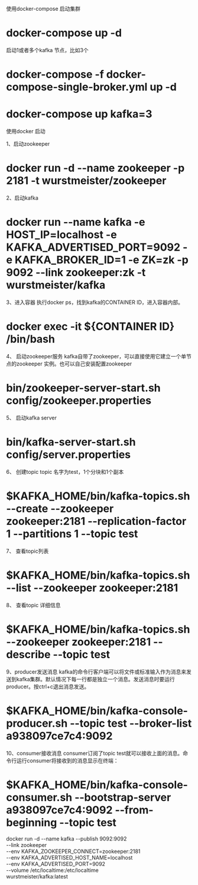   
  
  使用docker-compose 启动集群
# docker-compose up -d

 启动1或者多个kafka 节点，比如3个
# docker-compose -f docker-compose-single-broker.yml up -d

# docker-compose up kafka=3


  使用docker 启动

1、启动zookeeper
# docker run -d --name zookeeper -p 2181 -t wurstmeister/zookeeper

2、启动kafka
# docker run --name kafka -e HOST_IP=localhost -e KAFKA_ADVERTISED_PORT=9092 -e KAFKA_BROKER_ID=1 -e ZK=zk -p 9092 --link zookeeper:zk -t wurstmeister/kafka

3、进入容器
   执行docker ps，找到kafka的CONTAINER ID，进入容器内部。
# docker exec -it ${CONTAINER ID} /bin/bash 


4、 启动zookeeper服务
   kafka自带了zookeeper，可以直接使用它建立一个单节点的zookeeper 实例。也可以自己安装配置zookeeper
 #  bin/zookeeper-server-start.sh config/zookeeper.properties

5、 启动kafka server
 #  bin/kafka-server-start.sh config/server.properties

6、 创建topic
    topic 名字为test，1个分块和1个副本
# $KAFKA_HOME/bin/kafka-topics.sh --create --zookeeper zookeeper:2181 --replication-factor 1 --partitions 1 --topic test

7、 查看topic列表
# $KAFKA_HOME/bin/kafka-topics.sh --list --zookeeper zookeeper:2181

8、 查看topic 详细信息
# $KAFKA_HOME/bin/kafka-topics.sh --zookeeper zookeeper:2181 --describe --topic test

9、producer发送消息
   kafka的命令行客户端可以将文件或标准输入作为消息来发送到kafka集群。默认情况下每一行都是独立一个消息。发送消息时要运行producer。按ctrl+c退出消息发送。
# $KAFKA_HOME/bin/kafka-console-producer.sh --topic test --broker-list a938097ce7c4:9092 

10、consumer接收消息
consumer订阅了topic test就可以接收上面的消息。命令行运行consumer将接收到的消息显示在终端：
# $KAFKA_HOME/bin/kafka-console-consumer.sh --bootstrap-server a938097ce7c4:9092 --from-beginning --topic test 




docker run -d --name kafka --publish 9092:9092 \
--link zookeeper \
--env KAFKA_ZOOKEEPER_CONNECT=zookeeper:2181 \
--env KAFKA_ADVERTISED_HOST_NAME=localhost\
--env KAFKA_ADVERTISED_PORT=9092 \
--volume /etc/localtime:/etc/localtime \
wurstmeister/kafka:latest
